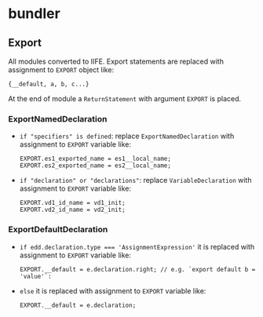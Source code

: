 # bundler

## Export 
  All modules converted to IIFE.
  Export statements are replaced with assignment to `EXPORT` object like:

    {__default, a, b, c...}

  At the end of module a `ReturnStatement` with argument `EXPORT` is placed.

### ExportNamedDeclaration
  * `if "specifiers" is defined`: replace `ExportNamedDeclaration` with assignment to `EXPORT` variable like:

        EXPORT.es1_exported_name = es1__local_name;
        EXPORT.es2_exported_name = es2__local_name;

  * `if "declaration" or "declarations"`: replace `VariableDeclaration` with assignment to `EXPORT` variable like:

        EXPORT.vd1_id_name = vd1_init;
        EXPORT.vd2_id_name = vd2_init;

### ExportDefaultDeclaration 
  * `if edd.declaration.type === 'AssignmentExpression'` it is replaced with assignment to `EXPORT` variable like:
        
        EXPORT.__default = e.declaration.right; // e.g. `export default b = 'value'`:

  * `else` it is replaced with assignment to `EXPORT` variable like:                
        
        EXPORT.__default = e.declaration;

